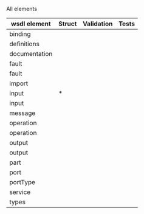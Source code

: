 All elements

| wsdl element | Struct | Validation | Tests |
| -------- | ------ | ---------- | ----- |
| binding
| definitions
| documentation
| fault
| fault
| import
| input | * |
| input
| message
| operation
| operation
| output
| output
| part
| port
| portType
| service
| types
